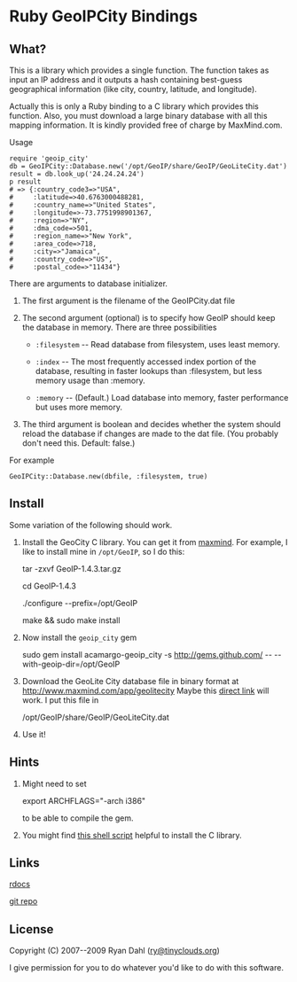 Ruby GeoIPCity Bindings
=======================

What?
-----

This is a library which provides a single function. The function takes as
input an IP address and it outputs a hash containing best-guess geographical
information (like city, country, latitude, and longitude).

Actually this is only a Ruby binding to a C library which provides this
function. Also, you must download a large binary database with all this
mapping information. It is kindly provided free of charge by MaxMind.com. 

Usage

    require 'geoip_city'
    db = GeoIPCity::Database.new('/opt/GeoIP/share/GeoIP/GeoLiteCity.dat')
    result = db.look_up('24.24.24.24')
    p result 
    # => {:country_code3=>"USA",
    #     :latitude=>40.6763000488281,
    #     :country_name=>"United States",
    #     :longitude=>-73.7751998901367,
    #     :region=>"NY",
    #     :dma_code=>501,
    #     :region_name=>"New York",
    #     :area_code=>718,
    #     :city=>"Jamaica",
    #     :country_code=>"US",
    #     :postal_code=>"11434"}

There are arguments to database initializer.

  1. The first argument is the filename of the GeoIPCity.dat file 

  2. The second argument (optional) is to specify how GeoIP should
     keep the database in memory. There are three possibilities

      * `:filesystem` -- Read database from filesystem, uses least memory.

      * `:index` -- The most frequently accessed index portion of the
        database, resulting in faster lookups than :filesystem, but less
        memory usage than :memory.

      * `:memory` -- (Default.) Load database into memory, faster performance but uses more memory.

  3. The third argument is boolean and decides whether the system should
     reload the database if changes are made to the dat file. (You probably
     don't need this. Default: false.)

For example 

    GeoIPCity::Database.new(dbfile, :filesystem, true)


Install
-------

Some variation of the following should work.

  1. Install the GeoCity C library. You can get it from
  [maxmind](http://www.maxmind.com/app/c).
  For example, I like to install mine in `/opt/GeoIP`, so I do this:

       tar -zxvf GeoIP-1.4.3.tar.gz 

       cd GeoIP-1.4.3

       ./configure --prefix=/opt/GeoIP

       make && sudo make install

  2. Now install the `geoip_city` gem 

       sudo gem install acamargo-geoip_city -s http://gems.github.com/ -- --with-geoip-dir=/opt/GeoIP

  3. Download the GeoLite City database file in binary format at http://www.maxmind.com/app/geolitecity
     Maybe this [direct link](http://www.maxmind.com/download/geoip/database/GeoLiteCity.dat.gz) will work. 
     I put this file in 

       /opt/GeoIP/share/GeoIP/GeoLiteCity.dat

  4. Use it!

Hints
-----

  1. Might need to set

       export ARCHFLAGS="-arch i386"

     to be able to compile the gem.

  2. You might find [this shell
  script](http://github.com/grimen/my_shell_scripts/blob/8cf04cb6829e68a47f2d6f9d9e057766ea72beb4/install_geoip-city.sh)
     helpful to install the C library.

Links
-----

[rdocs](http://geoip-city.rubyforge.org/)

[git repo](https://github.com/ry/geoip-city/tree)

License 
-------
Copyright (C) 2007--2009 Ryan Dahl (ry@tinyclouds.org)

I give permission for you to do whatever you'd like to do with this software.
